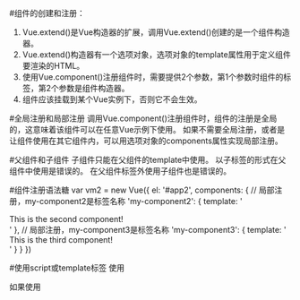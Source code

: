 #组件的创建和注册：
 1. Vue.extend()是Vue构造器的扩展，调用Vue.extend()创建的是一个组件构造器。
 2. Vue.extend()构造器有一个选项对象，选项对象的template属性用于定义组件要渲染的HTML。
 3. 使用Vue.component()注册组件时，需要提供2个参数，第1个参数时组件的标签，第2个参数是组件构造器。
 4. 组件应该挂载到某个Vue实例下，否则它不会生效。

#全局注册和局部注册
 调用Vue.component()注册组件时，组件的注册是全局的，这意味着该组件可以在任意Vue示例下使用。
 如果不需要全局注册，或者是让组件使用在其它组件内，可以用选项对象的components属性实现局部注册。

#父组件和子组件
 子组件只能在父组件的template中使用。
 以子标签的形式在父组件中使用是错误的。
 在父组件标签外使用子组件也是错误的。

#组件注册语法糖
 var vm2 = new Vue({
     el: '#app2',
     components: {
         // 局部注册，my-component2是标签名称
         'my-component2': {
             template: '<div>This is the second component!</div>'
         },
         // 局部注册，my-component3是标签名称
         'my-component3': {
             template: '<div>This is the third component!</div>'
         }
     }
 })

#使用script或template标签
 使用<script>标签时，type指定为text/x-template，意在告诉浏览器这不是一段js脚本，浏览器在解析HTML文档时会忽略<script>标签内定义的内容。
 <script type="text/x-template" id="myComponent">
     <div>This is a component!</div>
 </script>

 如果使用<template>标签，则不需要指定type属性。

#组件的el和data选项
 在定义组件的选项时，data和el选项必须使用函数。
 Vue.component('my-component', {
     data: function(){
         return {a : 1}
     }
 })

#使用props
 组件实例的作用域是孤立的。这意味着不能并且不应该在子组件的模板内直接引用父组件的数据。可以使用 props 把数据传给子组件。
 由于HTML特性不区分大小写，camelCase的prop用于特性时，需要转为 kebab-case（短横线隔开）。例如，在prop中定义的myName，在用作特性时需要转换为my-name。
 <child-component v-bind:子组件prop="父组件数据属性"></child-component>

#prop的绑定类型
 prop默认是单向绑定：当父组件的属性变化时，将传导给子组件，但是反过来不会。这是为了防止子组件无意修改了父组件的状态
 可以使用.sync显式地指定双向绑定，这使得子组件的数据修改会回传给父组件。
 可以使用.once显式地指定单次绑定，单次绑定在建立之后不会同步之后的变化，这意味着即使父组件修改了数据，也不会传导给子组件。

#prop验证

#filterBy过滤器



博文地址：http://www.cnblogs.com/keepfool/p/5625583.html









